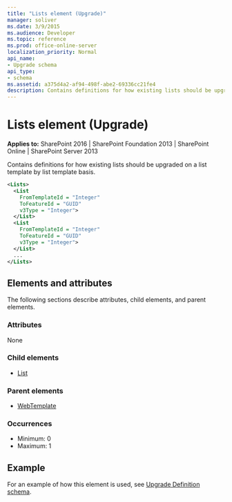 ```yaml
---
title: "Lists element (Upgrade)"
manager: soliver
ms.date: 3/9/2015
ms.audience: Developer
ms.topic: reference
ms.prod: office-online-server
localization_priority: Normal
api_name:
- Upgrade schema
api_type:
- schema
ms.assetid: a375d4a2-af94-498f-abe2-69336cc21fe4
description: Contains definitions for how existing lists should be upgraded on a list template by list template basis.
---
```


# Lists element (Upgrade)

**Applies to:** SharePoint 2016 | SharePoint Foundation 2013 | SharePoint Online | SharePoint Server 2013
  
Contains definitions for how existing lists should be upgraded on a list template by list template basis.
  
```XML
<Lists>
  <List
    FromTemplateId = "Integer"
    ToFeatureId = "GUID"
    v3Type = "Integer">
  </List>
  <List
    FromTemplateId = "Integer"
    ToFeatureId = "GUID"
    v3Type = "Integer">
  </List>
  ...
</Lists>
```

## Elements and attributes

The following sections describe attributes, child elements, and parent elements.

### Attributes

None
   
### Child elements

- [List](list-element-upgrade.md)
   
### Parent elements

- [WebTemplate](webtemplate-element-upgrade.md)
   
### Occurrences

- Minimum: 0
- Maximum: 1
   
## Example

For an example of how this element is used, see [Upgrade Definition schema](upgrade-definition-schema.md).
  

